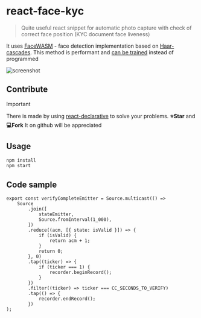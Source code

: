 # react-face-kyc

> Quite useful react snippet for automatic photo capture with check of correct face position (KYC document face liveness)

It uses [FaceWASM](https://github.com/oriolmapu/FaceWASM) - face detection implementation based on [Haar-cascades](https://docs.opencv.org/3.4/d2/d99/tutorial_js_face_detection.html). This method is performant and [can be trained](https://docs.opencv.org/4.x/dc/d88/tutorial_traincascade.html) instead of programmed

![screenshot](./docs/screencast.gif)

## Contribute

> [!IMPORTANT]
> There is made by using [react-declarative](https://github.com/react-declarative/react-declarative) to solve your problems. **⭐Star** and **💻Fork** It on github will be appreciated

## Usage

```bash
npm install
npm start
```

## Code sample

```tsx
export const verifyCompleteEmitter = Source.multicast(() =>
    Source
        .join([
            stateEmitter,
            Source.fromInterval(1_000),
        ])
        .reduce((acm, [{ state: isValid }]) => {
            if (isValid) {
                return acm + 1;
            }
            return 0;
        }, 0)
        .tap((ticker) => {
            if (ticker === 1) {
                recorder.beginRecord();
            }
        })
        .filter((ticker) => ticker === CC_SECONDS_TO_VERIFY)
        .tap(() => {
            recorder.endRecord();
        })
);
```

